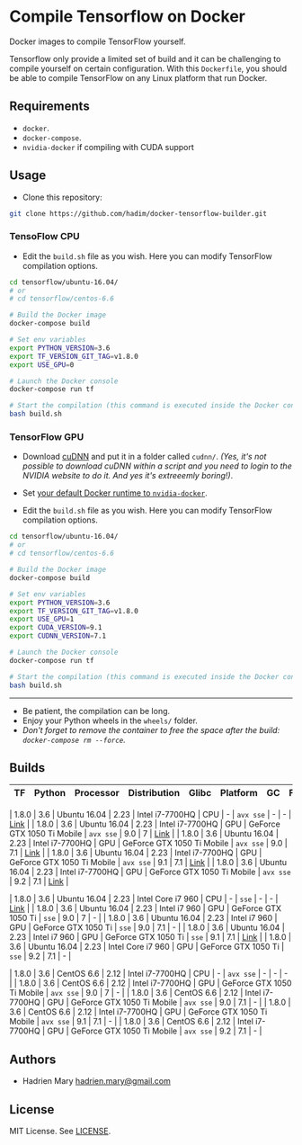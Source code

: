 # Compile Tensorflow on Docker

Docker images to compile TensorFlow yourself.

Tensorflow only provide a limited set of build and it can be challenging to compile yourself on certain configuration. With this `Dockerfile`, you should be able to compile TensorFlow on any Linux platform that run Docker.

## Requirements

- `docker`.
- `docker-compose`.
- `nvidia-docker` if compiling with CUDA support

## Usage

- Clone this repository:

```bash
git clone https://github.com/hadim/docker-tensorflow-builder.git
```

### TensoFlow CPU

- Edit the `build.sh` file as you wish. Here you can modify TensorFlow compilation options.

```bash
cd tensorflow/ubuntu-16.04/
# or
# cd tensorflow/centos-6.6

# Build the Docker image
docker-compose build

# Set env variables
export PYTHON_VERSION=3.6
export TF_VERSION_GIT_TAG=v1.8.0
export USE_GPU=0

# Launch the Docker console
docker-compose run tf

# Start the compilation (this command is executed inside the Docker container)
bash build.sh
```

### TensorFlow GPU

- Download [cuDNN](https://developer.nvidia.com/cudnn) and put it in a folder called `cudnn/`. *(Yes, it's not possible to download cuDNN within a script and you need to login to the NVIDIA website to do it. And yes it's extreeemly boring!)*.

- Set [your default Docker runtime to `nvidia-docker`](https://github.com/NVIDIA/nvidia-docker).

- Edit the `build.sh` file as you wish. Here you can modify TensorFlow compilation options.

```bash
cd tensorflow/ubuntu-16.04/
# or
# cd tensorflow/centos-6.6

# Build the Docker image
docker-compose build

# Set env variables
export PYTHON_VERSION=3.6
export TF_VERSION_GIT_TAG=v1.8.0
export USE_GPU=1
export CUDA_VERSION=9.1
export CUDNN_VERSION=7.1

# Launch the Docker console
docker-compose run tf

# Start the compilation (this command is executed inside the Docker container)
bash build.sh
```

---

- Be patient, the compilation can be long.
- Enjoy your Python wheels in the `wheels/` folder.
- *Don't forget to remove the container to free the space after the build: `docker-compose rm --force`.*

## Builds

| TF | Python | Processor | Distribution | Glibc | Platform | GC | Flags | CUDA | cuDNN | Link |
| --- | --- | --- | --- | --- | --- | --- | --- | --- | --- | --- |

| 1.8.0 | 3.6 | Ubuntu 16.04 | 2.23 | Intel i7-7700HQ | CPU | - | `avx sse` | - | - | [Link](https://storage.googleapis.com/tensorflow-builds/boromir/cpu/tensorflow-1.8.0-cp36-cp36m-linux_x86_64.whl) |
| 1.8.0 | 3.6 | Ubuntu 16.04 | 2.23 | Intel i7-7700HQ | GPU | GeForce GTX 1050 Ti Mobile | `avx sse` | 9.0 | 7 | [Link](https://storage.googleapis.com/tensorflow-builds/boromir/gpu-cuda-9.0-cudnn-7/tensorflow-1.8.0-cp36-cp36m-linux_x86_64.whl) |
| 1.8.0 | 3.6 | Ubuntu 16.04 | 2.23 | Intel i7-7700HQ | GPU | GeForce GTX 1050 Ti Mobile | `avx sse` | 9.0 | 7.1 | [Link](https://storage.googleapis.com/tensorflow-builds/boromir/gpu-cuda-9.0-cudnn-7.1/tensorflow-1.8.0-cp36-cp36m-linux_x86_64.whl) |
| 1.8.0 | 3.6 | Ubuntu 16.04 | 2.23 | Intel i7-7700HQ | GPU | GeForce GTX 1050 Ti Mobile | `avx sse` | 9.1 | 7.1 | [Link](https://storage.googleapis.com/tensorflow-builds/boromir/gpu-cuda-9.1-cudnn-7.1/tensorflow-1.8.0-cp36-cp36m-linux_x86_64.whl) |
| 1.8.0 | 3.6 | Ubuntu 16.04 | 2.23 | Intel i7-7700HQ | GPU | GeForce GTX 1050 Ti Mobile | `avx sse` | 9.2 | 7.1 | [Link](https://storage.googleapis.com/tensorflow-builds/boromir/gpu-cuda-9.2-cudnn-7.1/tensorflow-1.8.0-cp36-cp36m-linux_x86_64.whl) |

| 1.8.0 | 3.6 | Ubuntu 16.04 | 2.23 | Intel Core i7 960 | CPU | - | `sse` | - | - | [Link](https://storage.googleapis.com/tensorflow-builds/nazgul/cpu/tensorflow-1.8.0-cp36-cp36m-linux_x86_64.whl) |
| 1.8.0 | 3.6 | Ubuntu 16.04 | 2.23 | Intel i7 960 | GPU | GeForce GTX 1050 Ti | `sse` | 9.0 | 7 | - |
| 1.8.0 | 3.6 | Ubuntu 16.04 | 2.23 | Intel i7 960 | GPU | GeForce GTX 1050 Ti | `sse` | 9.0 | 7.1 | - |
| 1.8.0 | 3.6 | Ubuntu 16.04 | 2.23 | Intel i7 960 | GPU | GeForce GTX 1050 Ti | `sse` | 9.1 | 7.1 | [Link](https://storage.googleapis.com/tensorflow-builds/nazgul/gpu-cuda-9.1-cudnn-7.1/tensorflow-1.8.0-cp36-cp36m-linux_x86_64.whl) |
| 1.8.0 | 3.6 | Ubuntu 16.04 | 2.23 | Intel Core i7 960 | GPU | GeForce GTX 1050 Ti | `sse` | 9.2 | 7.1 | - |

| 1.8.0 | 3.6 | CentOS 6.6 | 2.12 | Intel i7-7700HQ | CPU | - | `avx sse` | - | - | - |
| 1.8.0 | 3.6 | CentOS 6.6 | 2.12 | Intel i7-7700HQ | GPU | GeForce GTX 1050 Ti Mobile | `avx sse` | 9.0 | 7 | - |
| 1.8.0 | 3.6 | CentOS 6.6 | 2.12 | Intel i7-7700HQ | GPU | GeForce GTX 1050 Ti Mobile | `avx sse` | 9.0 | 7.1 | - |
| 1.8.0 | 3.6 | CentOS 6.6 | 2.12 | Intel i7-7700HQ | GPU | GeForce GTX 1050 Ti Mobile | `avx sse` | 9.1 | 7.1 | - |
| 1.8.0 | 3.6 | CentOS 6.6 | 2.12 | Intel i7-7700HQ | GPU | GeForce GTX 1050 Ti Mobile | `avx sse` | 9.2 | 7.1 | - |

## Authors

- Hadrien Mary <hadrien.mary@gmail.com>

## License

MIT License. See [LICENSE](LICENSE).